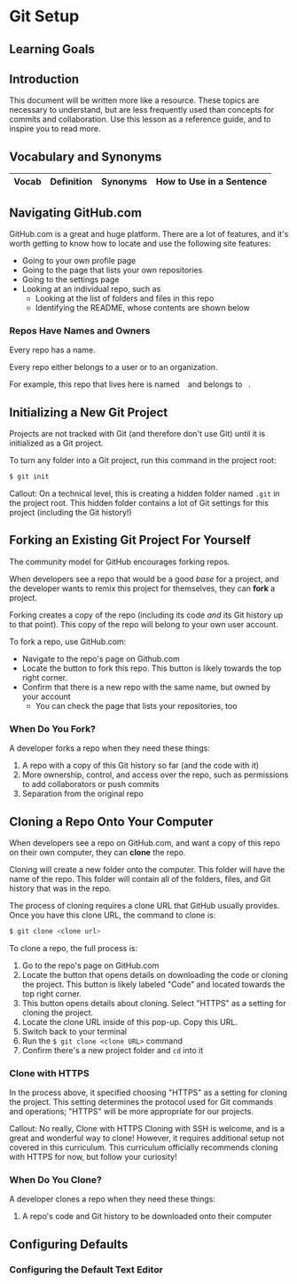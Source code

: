 # Git Setup

## Learning Goals

## Introduction

This document will be written more like a resource. These topics are necessary to understand, but are less frequently used than concepts for commits and collaboration. Use this lesson as a reference guide, and to inspire you to read more.

## Vocabulary and Synonyms

| Vocab | Definition | Synonyms | How to Use in a Sentence |
| ----- | ---------- | -------- | ------------------------ |

## Navigating GitHub.com

GitHub.com is a great and huge platform. There are a lot of features, and it's worth getting to know how to locate and use the following site features:

- Going to your own profile page
- Going to the page that lists your own repositories
- Going to the settings page
- Looking at an individual repo, such as
  - Looking at the list of folders and files in this repo
  - Identifying the README, whose contents are shown below

### Repos Have Names and Owners

Every repo has a name.

Every repo either belongs to a user or to an organization.

For example, this repo that lives here is named ` ` and belongs to ` `.

## Initializing a New Git Project

Projects are not tracked with Git (and therefore don't use Git) until it is initialized as a Git project.

To turn any folder into a Git project, run this command in the project root:

```bash
$ git init
```

Callout: On a technical level, this is creating a hidden folder named `.git` in the project root. This hidden folder contains a lot of Git settings for this project (including the Git history!)

## Forking an Existing Git Project For Yourself

The community model for GitHub encourages forking repos.

When developers see a repo that would be a good _base_ for a project, and the developer wants to remix this project for themselves, they can **fork** a project.

Forking creates a copy of the repo (including its code _and_ its Git history up to that point). This copy of the repo will belong to your own user account.

To fork a repo, use GitHub.com:

- Navigate to the repo's page on Github.com
- Locate the button to fork this repo. This button is likely towards the top right corner.
- Confirm that there is a new repo with the same name, but owned by your account
  - You can check the page that lists your repositories, too

### When Do You Fork?

A developer forks a repo when they need these things:

1. A repo with a copy of this Git history so far (and the code with it)
1. More ownership, control, and access over the repo, such as permissions to add collaborators or push commits
1. Separation from the original repo

## Cloning a Repo Onto Your Computer

When developers see a repo on GitHub.com, and want a copy of this repo on their own computer, they can **clone** the repo.

Cloning will create a new folder onto the computer. This folder will have the name of the repo. This folder will contain all of the folders, files, and Git history that was in the repo.

The process of cloning requires a clone URL that GitHub usually provides. Once you have this clone URL, the command to clone is:

```bash
$ git clone <clone url>
```

To clone a repo, the full process is:

1. Go to the repo's page on GitHub.com
1. Locate the button that opens details on downloading the code or cloning the project. This button is likely labeled "Code" and located towards the top right corner.
1. This button opens details about cloning. Select "HTTPS" as a setting for cloning the project.
1. Locate the clone URL inside of this pop-up. Copy this URL.
1. Switch back to your terminal
1. Run the `$ git clone <clone URL>` command
1. Confirm there's a new project folder and `cd` into it

### Clone with HTTPS

In the process above, it specified choosing "HTTPS" as a setting for cloning the project. This setting determines the protocol used for Git commands and operations; "HTTPS" will be more appropriate for our projects.

Callout: No really, Clone with HTTPS
Cloning with SSH is welcome, and is a great and wonderful way to clone! However, it requires additional setup not covered in this curriculum. This curriculum officially recommends cloning with HTTPS for now, but follow your curiosity!

### When Do You Clone?

A developer clones a repo when they need these things:

1. A repo's code and Git history to be downloaded onto their computer

## Configuring Defaults

### Configuring the Default Text Editor
